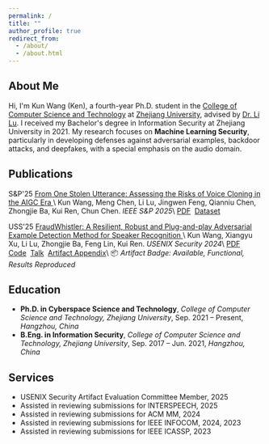 ```yaml
---
permalink: /
title: ""
author_profile: true
redirect_from: 
  - /about/
  - /about.html
---
```


## About Me

Hi, I'm Kun Wang (Ken), a fourth-year Ph.D. student in the [College of Computer Science and Technology](http://www.cs.zju.edu.cn) at [Zhejiang University](http://www.zju.edu.cn), advised by [Dr. Li Lu](https://lynnlilu.github.io).
I received my Bachelor's degree in Information Security at Zhejiang University in 2021.
My research focuses on **Machine Learning Security**, particularly in developing defenses against adversarial examples, backdoor attacks, and deepfakes, with a special emphasis on the audio domain.


## Publications

<span class="publication-badge">S&amp;P\'25</span>
<a href="https://www.computer.org/csdl/proceedings-article/sp/2025/223600e277/26hiWdqEiis" class="paper-link">
From One Stolen Utterance: Assessing the Risks of Voice Cloning in the AIGC Era
</a> \\
<span class="author-name">Kun Wang</span>, Meng Chen, Li Lu, Jingwen Feng, Qianniu Chen, Zhongjie Ba, Kui Ren, Chun Chen. _IEEE S&P 2025_\\
[PDF](files/fosu-sp25-wang-kun.pdf)&nbsp;
[Dataset](#)


<span class="publication-badge">USS\'25</span>
<a href="https://www.usenix.org/conference/usenixsecurity24/presentation/wang-kun" class="paper-link">
FraudWhistler: A Resilient, Robust and Plug-and-play Adversarial Example Detection Method for Speaker Recognition
</a>\\
<span class="author-name">Kun Wang</span>, Xiangyu Xu, Li Lu, Zhongjie Ba, Feng Lin, Kui Ren. _USENIX Security 2024_\\
[PDF](files/fraudwhistler-uss24-wang-kun.pdf)&nbsp;
[Code](https://github.com/kunwang-ken/FraudWhistler)&nbsp;
[Talk](https://youtu.be/85c62XWUcRI)&nbsp;
[Artifact Appendix](files/fraudwhistler-usenixsecurity24-appendix-wang-kun.pdf)\\
📦 *Artifact Badge: Available, Functional, Results Reproduced* 



## Education
* **Ph.D. in Cyberspace Science and Technology**, *College of Computer Science and Technology, Zhejiang University*, Sep. 2021 – Present, *Hangzhou, China*
* **B.Eng. in Information Security**, *College of Computer Science and Technology, Zhejiang University*, Sep. 2017 – Jun. 2021, *Hangzhou, China*


## Services
- USENIX Security Artifact Evaluation Committee Member, 2025
- Assisted in reviewing submissions for INTERSPEECH, 2025
- Assisted in reviewing submissions for ACM MM, 2024
- Assisted in reviewing submissions for IEEE INFOCOM, 2024, 2023
- Assisted in reviewing submissions for IEEE ICASSP, 2023
